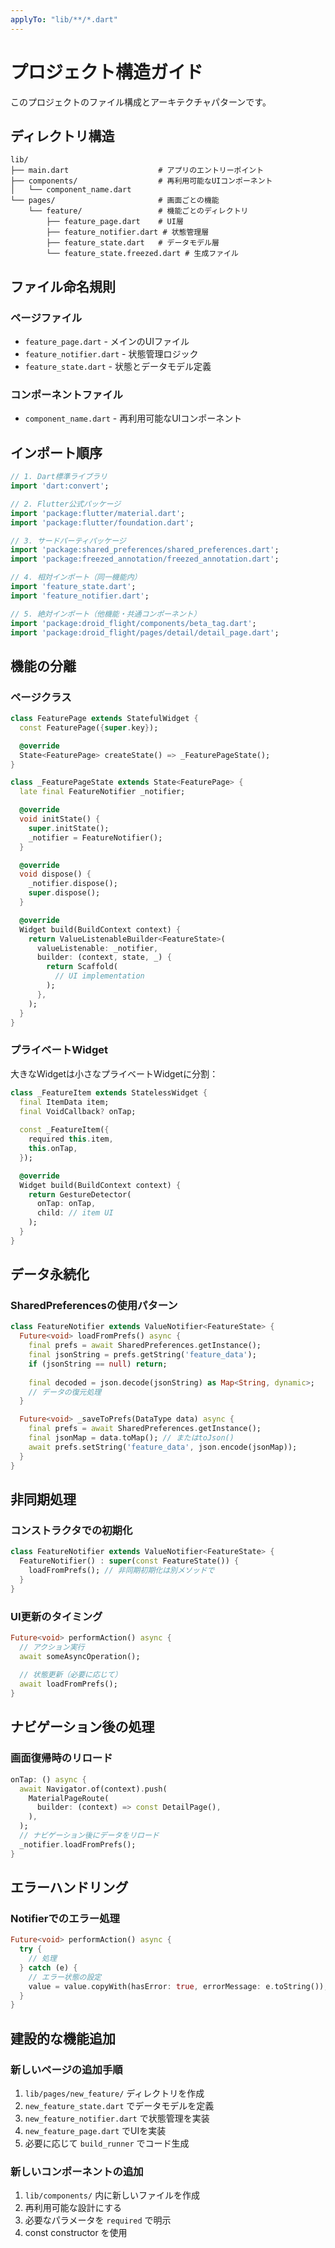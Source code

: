 ```yaml
---
applyTo: "lib/**/*.dart"
---
```

# プロジェクト構造ガイド

このプロジェクトのファイル構成とアーキテクチャパターンです。

## ディレクトリ構造

```
lib/
├── main.dart                    # アプリのエントリーポイント
├── components/                  # 再利用可能なUIコンポーネント
│   └── component_name.dart
└── pages/                       # 画面ごとの機能
    └── feature/                 # 機能ごとのディレクトリ
        ├── feature_page.dart    # UI層
        ├── feature_notifier.dart # 状態管理層
        ├── feature_state.dart   # データモデル層
        └── feature_state.freezed.dart # 生成ファイル
```

## ファイル命名規則

### ページファイル
- `feature_page.dart` - メインのUIファイル
- `feature_notifier.dart` - 状態管理ロジック
- `feature_state.dart` - 状態とデータモデル定義

### コンポーネントファイル
- `component_name.dart` - 再利用可能なUIコンポーネント

## インポート順序

```dart
// 1. Dart標準ライブラリ
import 'dart:convert';

// 2. Flutter公式パッケージ
import 'package:flutter/material.dart';
import 'package:flutter/foundation.dart';

// 3. サードパーティパッケージ
import 'package:shared_preferences/shared_preferences.dart';
import 'package:freezed_annotation/freezed_annotation.dart';

// 4. 相対インポート（同一機能内）
import 'feature_state.dart';
import 'feature_notifier.dart';

// 5. 絶対インポート（他機能・共通コンポーネント）
import 'package:droid_flight/components/beta_tag.dart';
import 'package:droid_flight/pages/detail/detail_page.dart';
```

## 機能の分離

### ページクラス
```dart
class FeaturePage extends StatefulWidget {
  const FeaturePage({super.key});

  @override
  State<FeaturePage> createState() => _FeaturePageState();
}

class _FeaturePageState extends State<FeaturePage> {
  late final FeatureNotifier _notifier;

  @override
  void initState() {
    super.initState();
    _notifier = FeatureNotifier();
  }

  @override
  void dispose() {
    _notifier.dispose();
    super.dispose();
  }

  @override
  Widget build(BuildContext context) {
    return ValueListenableBuilder<FeatureState>(
      valueListenable: _notifier,
      builder: (context, state, _) {
        return Scaffold(
          // UI implementation
        );
      },
    );
  }
}
```

### プライベートWidget
大きなWidgetは小さなプライベートWidgetに分割：

```dart
class _FeatureItem extends StatelessWidget {
  final ItemData item;
  final VoidCallback? onTap;
  
  const _FeatureItem({
    required this.item,
    this.onTap,
  });

  @override
  Widget build(BuildContext context) {
    return GestureDetector(
      onTap: onTap,
      child: // item UI
    );
  }
}
```

## データ永続化

### SharedPreferencesの使用パターン
```dart
class FeatureNotifier extends ValueNotifier<FeatureState> {
  Future<void> loadFromPrefs() async {
    final prefs = await SharedPreferences.getInstance();
    final jsonString = prefs.getString('feature_data');
    if (jsonString == null) return;
    
    final decoded = json.decode(jsonString) as Map<String, dynamic>;
    // データの復元処理
  }

  Future<void> _saveToPrefs(DataType data) async {
    final prefs = await SharedPreferences.getInstance();
    final jsonMap = data.toMap(); // またはtoJson()
    await prefs.setString('feature_data', json.encode(jsonMap));
  }
}
```

## 非同期処理

### コンストラクタでの初期化
```dart
class FeatureNotifier extends ValueNotifier<FeatureState> {
  FeatureNotifier() : super(const FeatureState()) {
    loadFromPrefs(); // 非同期初期化は別メソッドで
  }
}
```

### UI更新のタイミング
```dart
Future<void> performAction() async {
  // アクション実行
  await someAsyncOperation();
  
  // 状態更新（必要に応じて）
  await loadFromPrefs();
}
```

## ナビゲーション後の処理

### 画面復帰時のリロード
```dart
onTap: () async {
  await Navigator.of(context).push(
    MaterialPageRoute(
      builder: (context) => const DetailPage(),
    ),
  );
  // ナビゲーション後にデータをリロード
  _notifier.loadFromPrefs();
}
```

## エラーハンドリング

### Notifierでのエラー処理
```dart
Future<void> performAction() async {
  try {
    // 処理
  } catch (e) {
    // エラー状態の設定
    value = value.copyWith(hasError: true, errorMessage: e.toString());
  }
}
```

## 建設的な機能追加

### 新しいページの追加手順
1. `lib/pages/new_feature/` ディレクトリを作成
2. `new_feature_state.dart` でデータモデルを定義
3. `new_feature_notifier.dart` で状態管理を実装
4. `new_feature_page.dart` でUIを実装
5. 必要に応じて `build_runner` でコード生成

### 新しいコンポーネントの追加
1. `lib/components/` 内に新しいファイルを作成
2. 再利用可能な設計にする
3. 必要なパラメータを `required` で明示
4. const constructor を使用